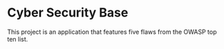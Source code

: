 # Cyber Security Base

This project is an application that features five flaws from the OWASP top ten list.